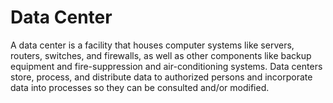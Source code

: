 # Data Center

A data center is a facility that houses computer systems like servers, routers, switches, and firewalls, as well as other components like backup equipment and fire-suppression and air-conditioning systems. Data centers store, process, and distribute data to authorized persons and incorporate data into processes so they can be consulted and/or modified.
